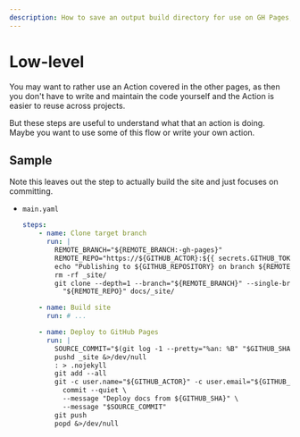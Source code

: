 ```yaml
---
description: How to save an output build directory for use on GH Pages, using steps without Actions
---
```

# Low-level

You may want to rather use an Action covered in the other pages, as then you don't have to write and maintain the code yourself and the Action is easier to reuse across projects.

But these steps are useful to understand what that an action is doing. Maybe you want to use some of this flow or write your own action.


## Sample

Note this leaves out the step to actually build the site and just focuses on committing.

- `main.yaml`
    ```yaml
    steps:
        - name: Clone target branch
          run: |
            REMOTE_BRANCH="${REMOTE_BRANCH:-gh-pages}"
            REMOTE_REPO="https://${GITHUB_ACTOR}:${{ secrets.GITHUB_TOKEN }}@github.com/${GITHUB_REPOSITORY}.git"
            echo "Publishing to ${GITHUB_REPOSITORY} on branch ${REMOTE_BRANCH}"
            rm -rf _site/
            git clone --depth=1 --branch="${REMOTE_BRANCH}" --single-branch --no-checkout \
              "${REMOTE_REPO}" docs/_site/

        - name: Build site
          run: # ...

        - name: Deploy to GitHub Pages
          run: |
            SOURCE_COMMIT="$(git log -1 --pretty="%an: %B" "$GITHUB_SHA")"
            pushd _site &>/dev/null
            : > .nojekyll
            git add --all
            git -c user.name="${GITHUB_ACTOR}" -c user.email="${GITHUB_ACTOR}@users.noreply.github.com" \
              commit --quiet \
              --message "Deploy docs from ${GITHUB_SHA}" \
              --message "$SOURCE_COMMIT"
            git push
            popd &>/dev/null
    ```
